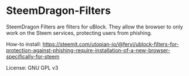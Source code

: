 # SteemDragon-Filters

SteemDragon Filters are filters for uBlock. They allow the browser to only work on the Steem services, protecting users from phishing.

How-to install:
https://steemit.com/utopian-io/@fervi/ublock-filters-for-protection-against-phishing-require-installation-of-a-new-browser-specifically-for-steem

License: GNU GPL v3

